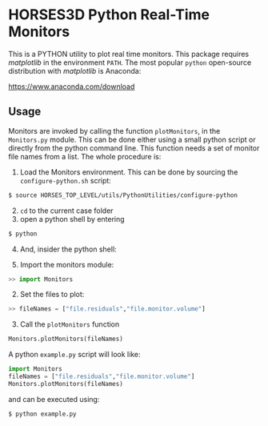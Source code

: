 # HORSES3D Python Real-Time Monitors

This is a PYTHON utility to plot real time monitors. This package requires *matplotlib* in the environment `PATH`. The most popular `python` open-source distribution with *matplotlib* is Anaconda:

https://www.anaconda.com/download

## Usage

Monitors are invoked by calling the function `plotMonitors`, in the `Monitors.py` module. This can be done either using a small python script or directly from the python command line. This function needs a set of monitor file names from a list. The whole procedure is:

1. Load the Monitors environment. This can be done by sourcing the `configure-python.sh` script:
```bash
$ source HORSES_TOP_LEVEL/utils/PythonUtilities/configure-python
```
2. `cd` to the current case folder
3. open a python shell by entering
```bash
$ python
```
4. And, insider the python shell:

  1. Import the monitors module:
  ```PYTHON
  >> import Monitors
  ```
  2. Set the files to plot:
  ```PYTHON
  >> fileNames = ["file.residuals","file.monitor.volume"]
  ```
  3. Call the `plotMonitors` function
  ```PYTHON
  Monitors.plotMonitors(fileNames)
  ```

  A python `example.py` script will look like:
  ```PYTHON
  import Monitors
  fileNames = ["file.residuals","file.monitor.volume"]
  Monitors.plotMonitors(fileNames)
  ```

  and can be executed using:
  ```bash
  $ python example.py
  ```
